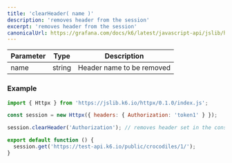 ```yaml
---
title: 'clearHeader( name )'
description: 'removes header from the session'
excerpt: 'removes header from the session'
canonicalUrl: https://grafana.com/docs/k6/latest/javascript-api/jslib/httpx/clearheader/
---
```



| Parameter   | Type      | Description                   |
|-------------|-----------|-------------------------------|
| name        | string    | Header name to be removed     |


### Example

<CodeGroup labels={[]}>

```javascript
import { Httpx } from 'https://jslib.k6.io/httpx/0.1.0/index.js';

const session = new Httpx({ headers: { Authorization: 'token1' } });

session.clearHeader('Authorization'); // removes header set in the constructor

export default function () {
  session.get('https://test-api.k6.io/public/crocodiles/1/');
}
```

</CodeGroup>